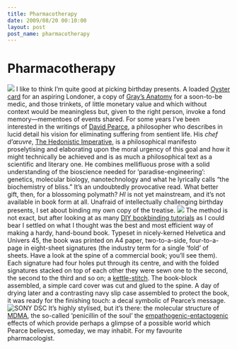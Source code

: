 ```yaml
---
title: Pharmacotherapy
date: 2009/08/20 00:10:00
layout: post
post_name: pharmacotherapy
---
```

# Pharmacotherapy

![](http://66.147.244.104/~henrysta/wp-content/uploads/2009/08/hi1-300x120.jpg) I like to think I’m quite good at picking birthday presents. A loaded [Oyster card](http://en.wikipedia.org/wiki/Oyster_card) for an aspiring Londoner, a copy of [Gray’s Anatomy](http://en.wikipedia.org/wiki/Grays_Anatomy) for a soon-to-be medic, and those trinkets, of little monetary value and which without context would be meaningless but, given to the right person, invoke a fond memory—mementoes of events shared. For some years I’ve been interested in the writings of [David Pearce](http://en.wikipedia.org/wiki/David_Pearce_\(philosopher\)), a philosopher who describes in lucid detail his vision for eliminating suffering from sentient life. His _chef d’œuvre_, [The Hedonistic Imperative](http://www.hedweb.com), is a philosophical manifesto proselytising and elaborating upon the moral urgency of this goal and how it might technically be achieved and is as much a philosophical text as a scientific and literary one. He combines mellifluous prose with a solid understanding of the bioscience needed for ‘paradise-engineering’: genetics, molecular biology, nanotechnology and what he lyrically calls “the biochemistry of bliss.” It’s an undoubtedly provocative read. What better gift, then, for a blossoming polymath? _HI_ is not yet mainstream, and it’s not available in book form at all. Unafraid of intellectually challenging birthday presents, I set about binding my own copy of the treatise. ![](http://media.tumblr.com/tumblr_ltocn4ZwxZ1qahiyl.jpg) The method is not exact, but after looking at as many [DIY bookbinding tutorials](http://nomediakings.org/doityourself/doityourself_book_press.html) as I could bear I settled on what I thought was the best and most efficient way of making a hardy, hand-bound book. Typeset in nicely-kerned Helvetica and Univers 45, the book was printed on A4 paper, two-to-a-side, four-to-a-page in eight-sheet signatures (the industry term for a single ‘fold’ of sheets. Have a look at the spine of a commercial book; you’ll see them). Each signature had four holes put through its centre, and with the folded signatures stacked on top of each other they were sewn one to the second, the second to the third and so on; a [kettle-stitch](http://briansawyer.net/2006/05/25/stitch-the-signatures/). The book-block assembled, a simple card cover was cut and glued to the spine. A day of drying later and a contrasting navy slip case assembled to protect the book, it was ready for the finishing touch: a decal symbolic of Pearce’s message. ![SONY DSC](http://66.147.244.104/~henrysta/wp-content/uploads/2009/08/hi2-300x200.jpg) It’s highly stylised, but it’s there: the molecular structure of [MDMA](http://www.mdma.net), the so-called ‘penicillin of the soul’ the [empathogenic-entactogenic](http://www.mdma.net/#ecstasyfeel) effects of which provide perhaps a glimpse of a possible world which Pearce believes, someday, we may inhabit. For my favourite pharmacologist.
